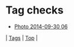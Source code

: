 <!--
title: Tag checks
date: 2020-06-28T14:57:48.906Z
tags:
-->
# Tag checks

 * [Photo 2014-09-30 06](98790880052.md)

| [Tags](tags.md) | [Top](index.md) |

